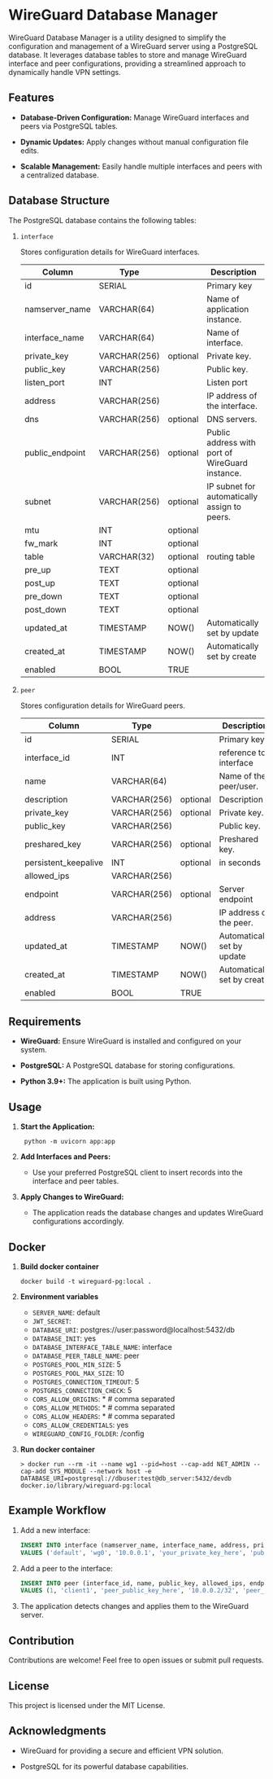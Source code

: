 # WireGuard Database Manager

WireGuard Database Manager is a utility designed to simplify the configuration and management of a WireGuard server using a PostgreSQL database. It leverages database tables to store and manage WireGuard interface and peer configurations, providing a streamlined approach to dynamically handle VPN settings.

## Features

- **Database-Driven Configuration:** Manage WireGuard interfaces and peers via PostgreSQL tables.

- **Dynamic Updates:** Apply changes without manual configuration file edits.

- **Scalable Management:** Easily handle multiple interfaces and peers with a centralized database.

## Database Structure

The PostgreSQL database contains the following tables:

1. `interface`

    Stores configuration details for WireGuard interfaces.

    | Column | Type |  | Description |
    | ----------- | ----------- | ----------- | ----------- |
    | id     | SERIAL  |   | Primary key |
    | namserver_name   | VARCHAR(64) | | Name of application instance. |
    | interface_name   | VARCHAR(64) | | Name of interface.    |
    | private_key  | VARCHAR(256) | optional | Private key.
    | public_key | VARCHAR(256) | | Public key. |
    | listen_port | INT | | Listen port |
    | address | VARCHAR(256) | | IP address of the interface.
    | dns | VARCHAR(256) | optional | DNS servers.
    | public_endpoint | VARCHAR(256) | optional | Public address with port of WireGuard instance.
    | subnet | VARCHAR(256) | optional | IP subnet for automatically assign to peers.
    | mtu | INT |  optional |
    | fw_mark | INT | optional |
    | table | VARCHAR(32) | optional | routing table
    | pre_up | TEXT | optional |
    | post_up | TEXT | optional |
    | pre_down | TEXT | optional |
    | post_down | TEXT | optional |
    | updated_at | TIMESTAMP | NOW() | Automatically set by update
    | created_at | TIMESTAMP | NOW() | Automatically set by create
    | enabled | BOOL | TRUE |

2. `peer`

    Stores configuration details for WireGuard peers.

    | Column | Type | | Description |
    | ----------- | ----------- | ----------- | ----------- |
    | id     | SERIAL  |   | Primary key |
    | interface_id  | INT | | reference to interface
    | name |  VARCHAR(64) | | Name of the peer/user.
    | description |  VARCHAR(256) | optional | Description
    | private_key | VARCHAR(256) | optional | Private key.
    | public_key | VARCHAR(256) | | Public key. |
    | preshared_key | VARCHAR(256) | optional | Preshared key. |
    | persistent_keepalive | INT | optional | in seconds
    | allowed_ips | VARCHAR(256) | |
    | endpoint | VARCHAR(256) | optional | Server endpoint
    | address | VARCHAR(256) | | IP address of the peer.
    | updated_at | TIMESTAMP | NOW() | Automatically set by update
    | created_at | TIMESTAMP | NOW() | Automatically set by create
    | enabled | BOOL | TRUE |

## Requirements

- **WireGuard:** Ensure WireGuard is installed and configured on your system.

- **PostgreSQL:** A PostgreSQL database for storing configurations.

- **Python 3.9+:** The application is built using Python.



## Usage

1. **Start the Application:**

   ```shell
    python -m uvicorn app:app
    ```

1. **Add Interfaces and Peers:**

    - Use your preferred PostgreSQL client to insert records into the interface and peer tables.

1. **Apply Changes to WireGuard:**

    - The application reads the database changes and updates WireGuard configurations accordingly.

## Docker

1. **Build docker container**
    ```shell
    docker build -t wireguard-pg:local .
    ```

1. **Environment variables**
    - `SERVER_NAME`: default
    - `JWT_SECRET`: <secret>
    - `DATABASE_URI`: postgres://user:password@localhost:5432/db
    - `DATABASE_INIT`: yes
    - `DATABASE_INTERFACE_TABLE_NAME`: interface
    - `DATABASE_PEER_TABLE_NAME`: peer
    - `POSTGRES_POOL_MIN_SIZE`: 5
    - `POSTGRES_POOL_MAX_SIZE`: 10
    - `POSTGRES_CONNECTION_TIMEOUT`: 5
    - `POSTGRES_CONNECTION_CHECK`: 5
    - `CORS_ALLOW_ORIGINS`: *     # comma separated
    - `CORS_ALLOW_METHODS`: *     # comma separated
    - `CORS_ALLOW_HEADERS`: *     # comma separated
    - `CORS_ALLOW_CREDENTIALS`:  yes
    - `WIREGUARD_CONFIG_FOLDER`: /config

1. **Run docker container**
    ```shell
    > docker run --rm -it --name wg1 --pid=host --cap-add NET_ADMIN --cap-add SYS_MODULE --network host -e DATABASE_URI=postgresql://dbuser:test@db_server:5432/devdb docker.io/library/wireguard-pg:local
    ```

## Example Workflow

1. Add a new interface:
    ```sql
    INSERT INTO interface (namserver_name, interface_name, address, private_key, public_key, listen_port)
    VALUES ('default', 'wg0', '10.0.0.1', 'your_private_key_here', 'public_key_here', 51820);
    ```

1. Add a peer to the interface:

    ```sql
    INSERT INTO peer (interface_id, name, public_key, allowed_ips, endpoint, address)
    VALUES (1, 'client1', 'peer_public_key_here', '10.0.0.2/32', 'peer_endpoint_here:51820', '10.0.0.2');
    ```

1. The application detects changes and applies them to the WireGuard server.

## Contribution

Contributions are welcome! Feel free to open issues or submit pull requests.

## License

This project is licensed under the MIT License.

## Acknowledgments

- WireGuard for providing a secure and efficient VPN solution.

- PostgreSQL for its powerful database capabilities.

